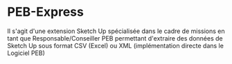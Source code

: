 # PEB-Express
Il s'agit d'une extension Sketch Up spécialisée dans le cadre de missions en tant que Responsable/Conseiller PEB permettant d'extraire des données de Sketch Up sous format CSV (Excel) ou XML (implémentation directe dans le Logiciel PEB)
